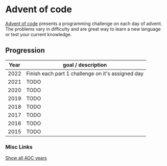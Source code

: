 # Advent of code

[Advent of code](https://adventofcode.com/2019/about) presents a programming challenge on each day of advent. The problems vary in difficulty and are great way to learn a new language or test your current knowledge.

## Progression

| Year | goal / description                                |
| ---- | ------------------------------------------------- |
| 2022 | Finish each part 1 challenge on it's assigned day |
| 2021 | TODO                                              |
| 2020 | TODO                                              |
| 2019 | TODO                                              |
| 2018 | TODO                                              |
| 2017 | TODO                                              |
| 2016 | TODO                                              |
| 2015 | TODO                                              |

### Misc Links

[Show all AOC years](https://adventofcode.com/2022/events)
